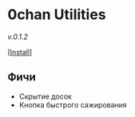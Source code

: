 # 0chan Utilities
*v.0.1.2* 

[<a href="https://github.com/Juribiyan/0chan-utilities/raw/master/es5/0chan-utilities.user.js">Install</a>]

## Фичи
* Скрытие досок
* Кнопка быстрого сажирования